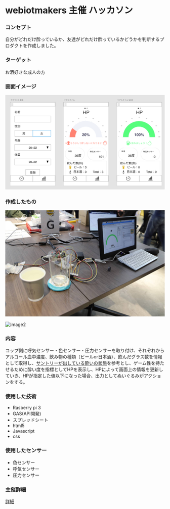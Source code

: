 # webiotmakers 主催 ハッカソン

### コンセプト

自分がどれだけ酔っているか、友達がどれだけ酔っているかどうかを判断するプロダクトを作成しました。

### ターゲット

お酒好きな成人の方

### 画面イメージ

![image](/image.png)

### 作成したもの

![image1](/iothackathon1.jpg)

![image2](/iothackathon2.jpg)



### 内容

コップ側に呼気センサー・色センサー・圧力センサーを取り付け、それぞれからアルコール血中濃度、飲み物の種類（ビールor日本酒）、飲んだグラス数を情報として取得し、[サントリーが出している酔いの状態](https://www.suntory.co.jp/arp/drunk/)を参考とし、ゲーム性を持たせるために酔い度を指標としてHPを表示し、HPによって画面上の情報を更新していき、HPが指定した値以下になった場合、出力としてぬいぐるみがアクションをする。

### 使用した技術

- Rasberry pi 3
- GAS(API開発)
- スプレッドシート
- html5
- Javascript
- css

### 使用したセンサー

- 色センサー
- 呼気センサー
- 圧力センサー

### 主催詳細

[詳細](https://webiotmakers.connpass.com/event/110708/)

